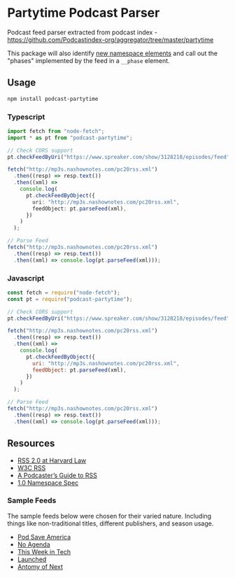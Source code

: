 # Partytime Podcast Parser

Podcast feed parser extracted from podcast index - https://github.com/Podcastindex-org/aggregator/tree/master/partytime

This package will also identify [new namespace elements](https://github.com/Podcastindex-org/podcast-namespace) and call out the "phases" implemented by the feed in a `__phase` element.

## Usage

```sh
npm install podcast-partytime
```

### Typescript

```ts
import fetch from "node-fetch";
import * as pt from "podcast-partytime";

// Check CORS support
pt.checkFeedByUri("https://www.spreaker.com/show/3128218/episodes/feed").then(console.log);

fetch("http://mp3s.nashownotes.com/pc20rss.xml")
  .then((resp) => resp.text())
  .then((xml) =>
    console.log(
      pt.checkFeedByObject({
        uri: "http://mp3s.nashownotes.com/pc20rss.xml",
        feedObject: pt.parseFeed(xml),
      })
    )
  );

// Parse Feed
fetch("http://mp3s.nashownotes.com/pc20rss.xml")
  .then((resp) => resp.text())
  .then((xml) => console.log(pt.parseFeed(xml)));
```

### Javascript

```js
const fetch = require("node-fetch");
const pt = require("podcast-partytime");

// Check CORS support
pt.checkFeedByUri("https://www.spreaker.com/show/3128218/episodes/feed").then(console.log);

fetch("http://mp3s.nashownotes.com/pc20rss.xml")
  .then((resp) => resp.text())
  .then((xml) =>
    console.log(
      pt.checkFeedByObject({
        uri: "http://mp3s.nashownotes.com/pc20rss.xml",
        feedObject: pt.parseFeed(xml),
      })
    )
  );

// Parse Feed
fetch("http://mp3s.nashownotes.com/pc20rss.xml")
  .then((resp) => resp.text())
  .then((xml) => console.log(pt.parseFeed(xml)));
```

## Resources

- [RSS 2.0 at Harvard Law](https://cyber.harvard.edu/rss/rss.html)
- [W3C RSS](https://validator.w3.org/feed/docs/rss2.html)
- [A Podcaster’s Guide to RSS](https://help.apple.com/itc/podcasts_connect/#/itcb54353390)
- [1.0 Namespace Spec](https://github.com/Podcastindex-org/podcast-namespace/blob/main/docs/1.0.md)

### Sample Feeds

The sample feeds below were chosen for their varied nature. Including things like non-traditional titles, different publishers, and season usage.

- [Pod Save America](https://feeds.megaphone.fm/pod-save-america)
- [No Agenda](http://feed.nashownotes.com/rss.xml)
- [This Week in Tech](https://feeds.twit.tv/twit.xml)
- [Launched](https://feeds.fireside.fm/launched/rss)
- [Antomy of Next](https://feeds.soundcloud.com/users/soundcloud:users:220400255/sounds.rss)
